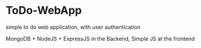 # ToDo-WebApp
simple to do web application, with user authentication 

MongoDB + NodeJS + ExpressJS in the Backend, Simple JS at the frontend

